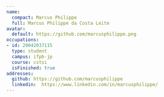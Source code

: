 ```yaml
---
name:
  compact: Marcus Philippe
  full: Marcus Philippe da Costa Leite
avatar:
  default: https://github.com/marcusphilippe.png
occupations:
- id: 20042037115
  type: student
  campus: ifpb-jp
  course: cstsi
  isFinished: true
addresses:
  github: https://github.com/marcusphilippe
  linkedin:  https://www.linkedin.com/in/marcusphilippe/
---
```

